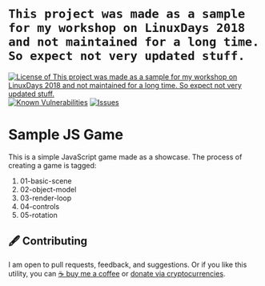 # `This project was made as a sample for my workshop on LinuxDays 2018 and not maintained for a long time. So expect not very updated stuff.`

<!--Badges-->

[![License of `This project was made as a sample for my workshop on LinuxDays 2018 and not maintained for a long time. So expect not very updated stuff.`](https://img.shields.io/github/license/hejny/sample-js-game.svg?style=flat)](https://github.com/hejny/sample-js-game/blob/master/LICENSE)
[![Known Vulnerabilities](https://snyk.io/test/github/hejny/sample-js-game/badge.svg)](https://snyk.io/test/github/hejny/sample-js-game)
[![Issues](https://img.shields.io/github/issues/hejny/sample-js-game.svg?style=flat)](https://github.com/hejny/sample-js-game/issues)

<!--/Badges-->


# Sample JS Game

This is a simple JavaScript game made as a showcase.
The process of creating a game is tagged:

1) 01-basic-scene
2) 02-object-model
3) 03-render-loop
4) 04-controls
5) 05-rotation



<!--Contributing-->

## 🖋️ Contributing

I am open to pull requests, feedback, and suggestions. Or if you like this utility, you can [☕ buy me a coffee](https://www.buymeacoffee.com/hejny) or [donate via cryptocurrencies](https://github.com/hejny/hejny/blob/main/documents/crypto.md).

<!--/Contributing-->
